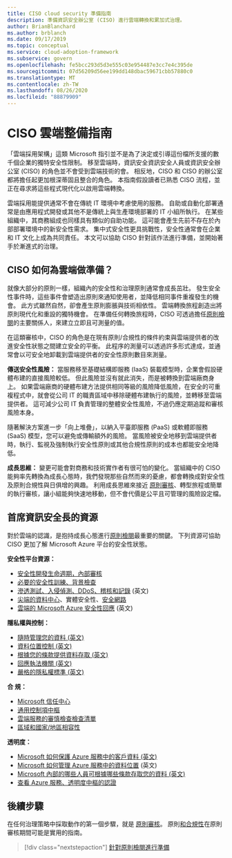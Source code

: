 ```yaml
---
title: CISO cloud security 準備指南
description: 準備資訊安全辦公室 (CISO) 進行雲端轉換和累加式治理。
author: BrianBlanchard
ms.author: brblanch
ms.date: 09/17/2019
ms.topic: conceptual
ms.service: cloud-adoption-framework
ms.subservice: govern
ms.openlocfilehash: fe5bcc293d5d3e555c03e954487e3cc7e4c395de
ms.sourcegitcommit: 07d56209d56ee199dd148dbac59671cbb57880c0
ms.translationtype: MT
ms.contentlocale: zh-TW
ms.lasthandoff: 08/26/2020
ms.locfileid: "88879909"
---
```

# <a name="ciso-cloud-readiness-guide"></a>CISO 雲端整備指南

「雲端採用架構」這類 Microsoft 指引並不是為了決定或引導這份檔所支援的數千個企業的獨特安全性限制。 移至雲端時，資訊安全資訊安全人員或資訊安全辦公室 (CISO) 的角色並不會受到雲端技術的會。 相反地，CISO 和 CISO 的辦公室都將擔任起更加根深蒂固且整合的角色。 本指南假設讀者已熟悉 CISO 流程，並正在尋求將這些程式現代化以啟用雲端轉換。

雲端採用能提供通常不會在傳統 IT 環境中考慮使用的服務。 自助或自動化部署通常是由應用程式開發或其他不是傳統上與生產環境部署的 IT 小組所執行。 在某些組織中，其商務組成也同樣具有類似的自助功能。 這可能會產生先前不存在於內部部署環境中的新安全性需求。 集中式安全性更具挑戰性，安全性通常會在企業和 IT 文化上成為共同責任。 本文可以協助 CISO 針對該作法進行準備，並開始著手於漸進式的治理。

## <a name="how-can-a-ciso-prepare-for-the-cloud"></a>CISO 如何為雲端做準備？

就像大部分的原則一樣，組織內的安全性和治理原則通常會成長茁壯。 發生安全性事件時，這些事件會塑造出原則來通知使用者，並降低相同事件重複發生的機會。 此方式雖然自然，卻會產生原則膨脹與技術相依性。 雲端轉換旅程創造出將原則現代化和重設的獨特機會。 在準備任何轉換旅程時，CISO 可透過擔任[原則檢閱](./cloud-policy-review.md)的主要關係人，來建立立即且可測量的值。

在這類審核中，CISO 的角色是在現有原則/合規性的條件約束與雲端提供者的改進安全性狀態之間建立安全的平衡。 此程序的測量可以透過許多形式達成，並通常會以可安全地卸載到雲端提供者的安全性原則數目來測量。

**傳送安全性風險：** 當服務移至基礎結構即服務 (IaaS) 裝載模型時，企業會假設硬體布建的直接風險較低。 但此風險並沒有就此消失，而是被轉換到雲端廠商身上。 如果雲端廠商的硬體布建方法提供相同等級的風險降低風險，在安全的可重複程式中，就會從公司 IT 的職責區域中移除硬體布建執行的風險，並轉移至雲端提供者。 這可減少公司 IT 負責管理的整體安全性風險，不過仍應定期追蹤和審核風險本身。

隨著解決方案進一步「向上堆疊」，以納入平臺即服務 (PaaS) 或軟體即服務 (SaaS) 模型，您可以避免或傳輸額外的風險。 當風險被安全地移到雲端提供者時，執行、監視及強制執行安全性原則或其他合規性原則的成本也都能安全地降低。

**成長思維：** 變更可能會對商務和技術實作者有很可怕的變化。 當組織中的 CISO 能夠率先轉換為成長心態時，我們發現那些自然而來的憂慮，都會轉換成對安全性及原則合規性與日俱增的興趣。 利用成長思維來接近 [原則審核](./cloud-policy-review.md)、轉型旅程或簡單的執行審核，讓小組能夠快速地移動，但不會代價是公平且可管理的風險設定檔。

## <a name="resources-for-the-chief-information-security-officer"></a>首席資訊安全長的資源

對於雲端的認識，是抱持成長心態進行[原則檢閱](./cloud-policy-review.md)最重要的關鍵。 下列資源可協助 CISO 更加了解 Microsoft Azure 平台的安全性狀態。

<!-- docutune:casing "Security Response in the Cloud" -->

**安全性平台資源：**

- [安全性開發生命週期，內部審核](https://www.microsoft.com/sdl)
- [必要的安全性訓練、背景檢查](https://downloads.cloudsecurityalliance.org/star/self-assessment/StandardResponsetoRequestforInformationWindowsAzureSecurityPrivacy.docx)
- [滲透測試、入侵偵測、DDoS、稽核和記錄](https://www.microsoft.com/security/business/operations) \(英文\)
- [尖端的資料中心](https://www.microsoft.com/cloud-platform/global-datacenters)、實體安全性、[安全網路](/azure/security/security-network-overview)
- [雲端的 Microsoft Azure 安全性回應](https://aka.ms/securityresponsepaper) \(英文\)

**隱私權與控制：**

- [隨時管理您的資料 (英文)](https://www.microsoft.com/trust-center/privacy/data-management)
- [資料位置控制 (英文)](https://www.microsoft.com/trust-center/privacy/data-location)
- [根據您的條款提供資料存取 (英文)](https://www.microsoft.com/trust-center/privacy/data-access)
- [回應執法機關 (英文)](https://www.microsoft.com/trust-center/privacy)
- [嚴格的隱私權標準 (英文)](https://www.microsoft.com/trust-center/privacy)

<!-- docutune:casing "Cloud Services Due Diligence Checklist" -->

**合 規：**

- [Microsoft 信任中心](https://www.microsoft.com/trust-center)
- [通用控制項中樞](https://www.microsoft.com/trust-center/compliance/compliance-overview)
- [雲端服務的審慎檢查檢查清單](https://www.microsoft.com/trust-center/compliance/due-diligence-checklist)
- [區域和國家/地區相容性](https://www.microsoft.com/trust-center/compliance/regional-country-compliance)

**透明度：**

- [Microsoft 如何保護 Azure 服務中的客戶資料 (英文)](https://www.microsoft.com/trust-center)
- [Microsoft 如何管理 Azure 服務中的資料位置](https://azuredatacentermap.azurewebsites.net) \(英文\)
- [Microsoft 內部的哪些人員可根據哪些條款存取您的資料 (英文)](https://www.microsoft.com/trust-center/privacy/data-access)
- [查看 Azure 服務、透明度中樞的認證](https://www.microsoft.com/trust-center/compliance/compliance-overview)

## <a name="next-steps"></a>後續步驟

在任何治理策略中採取動作的第一個步驟，就是 [原則審核](./cloud-policy-review.md)。 原則[和合規性](./index.md)在原則審核期間可能是實用的指南。

> [!div class="nextstepaction"]
> [針對原則檢閱進行準備](./cloud-policy-review.md)
